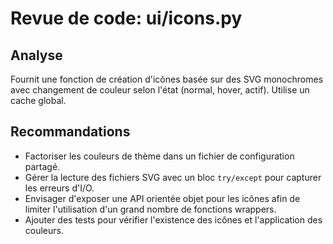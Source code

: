 # Revue de code: ui/icons.py

## Analyse
Fournit une fonction de création d'icônes basée sur des SVG monochromes avec changement de couleur selon l'état (normal, hover, actif). Utilise un cache global.

## Recommandations
- Factoriser les couleurs de thème dans un fichier de configuration partagé.
- Gérer la lecture des fichiers SVG avec un bloc `try/except` pour capturer les erreurs d'I/O.
- Envisager d'exposer une API orientée objet pour les icônes afin de limiter l'utilisation d'un grand nombre de fonctions wrappers.
- Ajouter des tests pour vérifier l'existence des icônes et l'application des couleurs.
